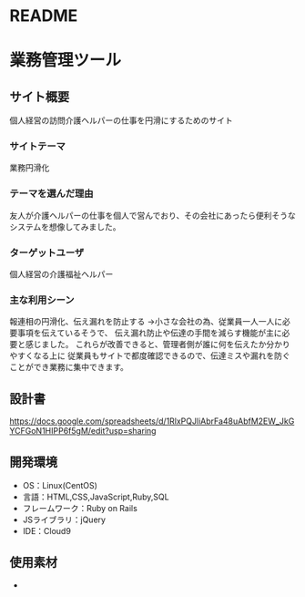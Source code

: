 # README

# 業務管理ツール

## サイト概要
個人経営の訪問介護ヘルパーの仕事を円滑にするためのサイト

### サイトテーマ
業務円滑化

### テーマを選んだ理由
友人が介護ヘルパーの仕事を個人で営んでおり、その会社にあったら便利そうなシステムを想像してみました。

### ターゲットユーザ
個人経営の介護福祉ヘルパー

### 主な利用シーン
報連相の円滑化、伝え漏れを防止する
→小さな会社の為、従業員一人一人に必要事項を伝えているそうで、
伝え漏れ防止や伝達の手間を減らす機能が主に必要と感じました。
これらが改善できると、管理者側が誰に何を伝えたか分かりやすくなる上に
従業員もサイトで都度確認できるので、伝達ミスや漏れを防ぐことができ業務に集中できます。

## 設計書
https://docs.google.com/spreadsheets/d/1RlxPQJliAbrFa48uAbfM2EW_JkGYCFGoN1HIPP6f5gM/edit?usp=sharing

## 開発環境
- OS：Linux(CentOS)
- 言語：HTML,CSS,JavaScript,Ruby,SQL
- フレームワーク：Ruby on Rails
- JSライブラリ：jQuery
- IDE：Cloud9

## 使用素材
- 
